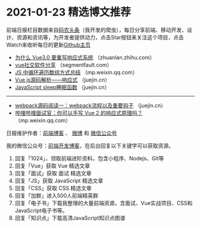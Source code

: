 # 2021-01-23 精选博文推荐

前端日报栏目数据来自[码农头条](http://hao.caibaojian.com.cn/)（我开发的爬虫），每日分享前端、移动开发、设计、资源和资讯等，为开发者提供动力，点击Star按钮来关注这个项目，点击Watch来收听每日的更新[Github主页](https://github.com/kujian/frontendDaily)
* [为什么 Vue3.0 要重写响应式系统](https://zhuanlan.zhihu.com/p/346241358) （zhuanlan.zhihu.com）
* [vue社交软件分享](https://segmentfault.com/a/1190000039064912) （segmentfault.com）
* [JS 中循环遍历数组方式总结](https://mp.weixin.qq.com/s?__biz=MzI3NzIzMDY0NA==&mid=2247497896&idx=1&sn=f0e113b3dd5dbde94278de2e2b6ddd4b) （mp.weixin.qq.com）
* [Vue.js源码解析——响应式](https://juejin.cn/post/6920496288609861646) （juejin.cn）
* [JavaScript sleep睡眠函数](https://juejin.cn/post/6920492226594373639) （juejin.cn）

***
* [webpack源码阅读一：webpack流程以及重要钩子](https://juejin.cn/post/6920495783397556237) （juejin.cn）
* [哔哩哔哩面试官：你可以手写 Vue 2 的响应式原理吗？](https://mp.weixin.qq.com/s/gEun0xLyMaQT814fVW_mCQ) （mp.weixin.qq.com）

日报维护作者：[前端博客](http://caibaojian.com.cn/) 、 [微博](http://weibo.com/kujian) 和 [微信公众号](https://open.weixin.qq.com/qr/code?username=caibaojian_com)

我的微信公众号：[前端开发博客](https://open.weixin.qq.com/qr/code?username=caibaojian_com)，在后台回复以下关键字可以获取资源。

1. 回复「1024」，领取前端进阶资料，包含小程序、Nodejs、Git等
2. 回复「Vue」获取 Vue 精选文章
3. 回复「面试」获取 面试 精选文章
4. 回复「JS」获取 JavaScript 精选文章
5. 回复「CSS」获取 CSS 精选文章
6. 回复「加群」进入500人前端精英群
7. 回复「电子书」下载我整理的大量前端资源，含面试、Vue实战项目、CSS和JavaScript电子书等。
8. 回复「知识点」下载高清JavaScript知识点图谱